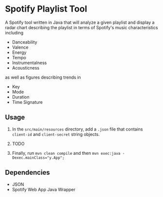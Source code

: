 # Spotify Playlist Tool

A Spotify tool written in Java that will analyze a given playlist and display a radar chart describing the playlist in terms of Spotify's music characteristics including 

* Danceability
* Valence
* Energy
* Tempo
* Instrumentalness
* Acousticness

as well as figures describing trends in

* Key
* Mode
* Duration
* Time Signature


## Usage

1. In the `src/main/resources` directory, add a `.json` file that contains `client-id` and `client-secret` string objects.

2. TODO

3. Finally, run `mvn clean compile` and then `mvn exec:java -Dexec.mainClass="y.App";`

## Dependencies

* JSON
* Spotify Web App Java Wrapper